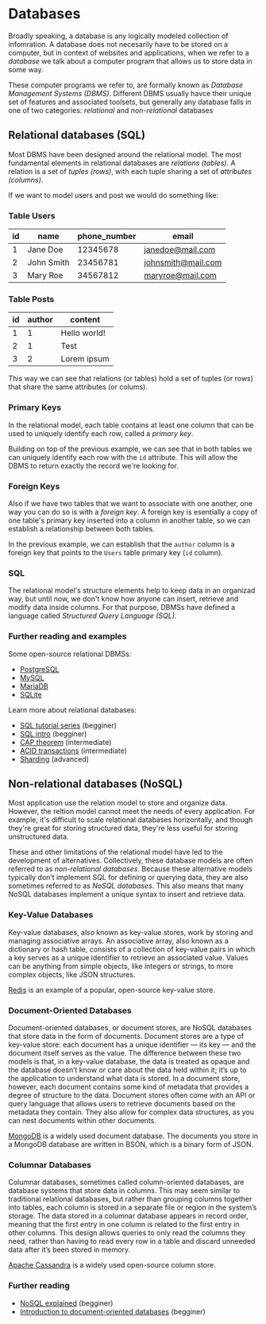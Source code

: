 # Databases

Broadly speaking, a database is any logically modeled collection of infomration.
A database does not necesarily have to be stored on a computer, but in context of websites and
applications, when we refer to a _database_ we talk about a computer program that allows us to store 
data in some way. 

These computer programs we refer to, are formally known as _Database Management Systems (DBMS)_. 
Different DBMS usually havce their unique set of features and associated toolsets, but generally any 
database falls in one of two categories: _relational_ and _non-relational_ databases

## Relational databases (SQL)

Most DBMS have been designed around the relational model. The most fundamental elements in 
relational databases are _relations (tables)_. A relation is a set of _tuples (rows)_, with each 
tuple sharing a set of _attributes (columns)_.

If we want to model users and post we would do something like:

### Table Users

| id | name       | phone_number | email              |
| -- | ---------- | ------------ | ------------------ |
| 1  | Jane Doe   | 12345678     | janedoe@mail.com   |
| 2  | John Smith | 23456781     | johnsmith@mail.com |
| 3  | Mary Roe   | 34567812     | maryroe@mail.com   |

### Table Posts

| id | author | content      |
| -- | ------ | ------------ |
| 1  | 1      | Hello world! |
| 2  | 1      | Test         |
| 3  | 2      | Lorem ipsum  |

This way we can see that relations (or tables) hold a set of tuples (or rows) that share the same 
attributes (or colums).

### Primary Keys

In the relational model, each table contains at least one column that can be used to uniquely 
identify each row, called a _primary key_. 

Building on top of the previous example, we can see that in both tables we can uniquely identify 
each row with the `id` attribute. This will allow the DBMS to return exactly the record we're 
looking for.

### Foreign Keys

Also if we have two tables that we want to associate with one another, one way you can do so is with 
a _foreign key_. A foreign key is esentially a copy of one table's primary key inserted into a 
column in another table, so we can establish a relationship between both tables.

In the previous example, we can establish that the `author` column is a foreign key that points to 
the `Users` table primary key (`id` column).

### SQL

The relational model's structure elements help to keep data in an organizad way, but until now, we 
don't know how anyone can insert, retrieve and modify data inside columns. For that purpose, DBMSs 
have defined a language called _Structured Query Language (SQL)_.

### Further reading and examples

Some open-source relational DBMSs:

- [PostgreSQL](https://www.postgresql.org/)
- [MySQL](https://www.mysql.com/)
- [MariaDB](https://mariadb.org/)
- [SQLite](https://www.sqlite.org/index.html)

Learn more about relational databases:

- [SQL tutorial series](https://www.digitalocean.com/community/tutorial_series/how-to-use-sql) (begginer)
- [SQL intro](./sql_intro/README.md) (begginer)
- [CAP theorem](https://mwhittaker.github.io/blog/an_illustrated_proof_of_the_cap_theorem/) (intermediate)
- [ACID transactions](https://www.mongodb.com/basics/acid-transactions) (intermediate)
- [Sharding](https://www.digitalocean.com/community/tutorials/understanding-database-sharding) (advanced)

## Non-relational databases (NoSQL)

Most application use the relation model to store and organize data. However, the reltion model cannot meet the needs of every application. For example, it's difficult to scale relational databases horizontally, and though they're great for storing structured data, they're less useful for storing unstructured data.

These and other limitations of the relational model have led to the development of alternatives. Collectively, these database models are often referred to as _non-relational databases_. Because these alternative models typically don’t implement SQL for defining or querying data, they are also sometimes referred to as _NoSQL databases_. This also means that many NoSQL databases implement a unique syntax to insert and retrieve data.

### Key-Value Databases

Key-value databases, also known as key-value stores, work by storing and managing associative arrays. An associative array, also known as a dictionary or hash table, consists of a collection of key-value pairs in which a key serves as a unique identifier to retrieve an associated value. Values can be anything from simple objects, like integers or strings, to more complex objects, like JSON structures.

[Redis](https://redis.io/) is an example of a popular, open-source key-value store.

### Document-Oriented Databases

Document-oriented databases, or document stores, are NoSQL databases that store data in the form of documents. Document stores are a type of key-value store: each document has a unique identifier — its key — and the document itself serves as the value. The difference between these two models is that, in a key-value database, the data is treated as opaque and the database doesn’t know or care about the data held within it; it’s up to the application to understand what data is stored. In a document store, however, each document contains some kind of metadata that provides a degree of structure to the data. Document stores often come with an API or query language that allows users to retrieve documents based on the metadata they contain. They also allow for complex data structures, as you can nest documents within other documents.

[MongoDB](https://www.mongodb.com/) is a widely used document database. The documents you store in a MongoDB database are written in BSON, which is a binary form of JSON.

### Columnar Databases

Columnar databases, sometimes called column-oriented databases, are database systems that store data in columns. This may seem similar to traditional relational databases, but rather than grouping columns together into tables, each column is stored in a separate file or region in the system’s storage. The data stored in a columnar database appears in record order, meaning that the first entry in one column is related to the first entry in other columns. This design allows queries to only read the columns they need, rather than having to read every row in a table and discard unneeded data after it’s been stored in memory.

[Apache Cassandra](https://cassandra.apache.org/_/index.html) is a widely used open-source column store.

### Further reading

- [NoSQL explained](https://www.mongodb.com/nosql-explained) (begginer)
- [Introduction to document-oriented databases](https://www.digitalocean.com/community/conceptual-articles/an-introduction-to-document-oriented-databases) (begginer)
